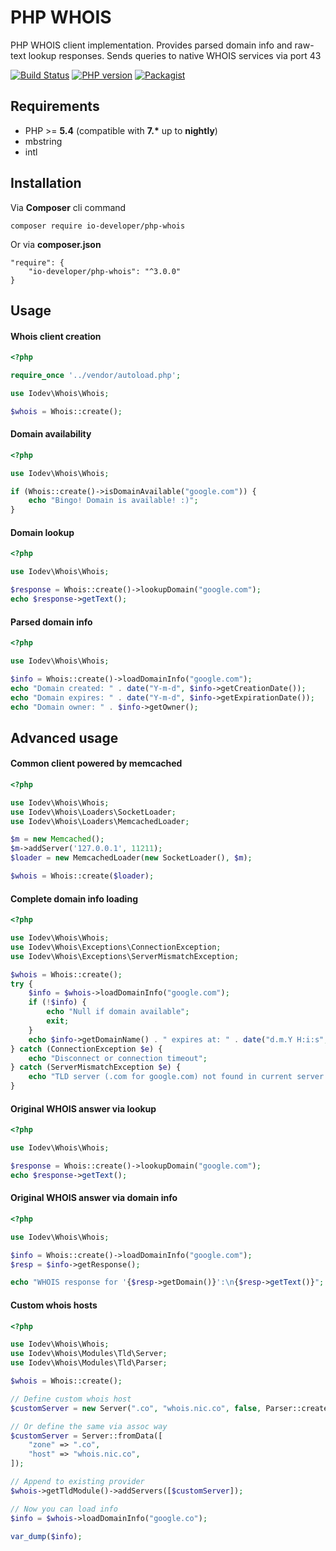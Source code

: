 # PHP WHOIS
PHP WHOIS client implementation. Provides parsed domain info and raw-text lookup responses. Sends queries to native WHOIS services via port 43

[![Build Status](https://travis-ci.org/io-developer/php-whois.svg?branch=master)](https://travis-ci.org/io-developer/php-whois)
[![PHP version](https://img.shields.io/badge/php-%3E%3D5.4-8892BF.svg)](https://secure.php.net/)
[![Packagist](https://img.shields.io/packagist/v/io-developer/php-whois.svg)](https://packagist.org/packages/io-developer/php-whois)

## Requirements
- PHP >= __5.4__ (compatible with __7.*__ up to __nightly__)
- mbstring
- intl


## Installation
Via __Composer__ cli command
````
composer require io-developer/php-whois
````
Or via __composer.json__
````
"require": {
    "io-developer/php-whois": "^3.0.0"
}
````


## Usage

#### Whois client creation

```php
<?php

require_once '../vendor/autoload.php';

use Iodev\Whois\Whois;

$whois = Whois::create();
```

#### Domain availability

```php
<?php

use Iodev\Whois\Whois;

if (Whois::create()->isDomainAvailable("google.com")) {
    echo "Bingo! Domain is available! :)";
}
```

#### Domain lookup

```php
<?php

use Iodev\Whois\Whois;

$response = Whois::create()->lookupDomain("google.com");
echo $response->getText();
```

#### Parsed domain info

```php
<?php

use Iodev\Whois\Whois;

$info = Whois::create()->loadDomainInfo("google.com");
echo "Domain created: " . date("Y-m-d", $info->getCreationDate());
echo "Domain expires: " . date("Y-m-d", $info->getExpirationDate());
echo "Domain owner: " . $info->getOwner();
```


## Advanced usage

#### Сommon client powered by memcached
```php
<?php

use Iodev\Whois\Whois;
use Iodev\Whois\Loaders\SocketLoader;
use Iodev\Whois\Loaders\MemcachedLoader;

$m = new Memcached();
$m->addServer('127.0.0.1', 11211);
$loader = new MemcachedLoader(new SocketLoader(), $m);

$whois = Whois::create($loader);
```


#### Complete domain info loading

```php
<?php

use Iodev\Whois\Whois;
use Iodev\Whois\Exceptions\ConnectionException;
use Iodev\Whois\Exceptions\ServerMismatchException;

$whois = Whois::create();
try {
    $info = $whois->loadDomainInfo("google.com");
    if (!$info) {
        echo "Null if domain available";
        exit;
    }
    echo $info->getDomainName() . " expires at: " . date("d.m.Y H:i:s", $info->getExpirationDate());
} catch (ConnectionException $e) {
    echo "Disconnect or connection timeout";
} catch (ServerMismatchException $e) {
    echo "TLD server (.com for google.com) not found in current server hosts";
}
```


#### Original WHOIS answer via lookup

```php
<?php

use Iodev\Whois\Whois;

$response = Whois::create()->lookupDomain("google.com");
echo $response->getText();
```

#### Original WHOIS answer via domain info


```php
<?php

use Iodev\Whois\Whois;

$info = Whois::create()->loadDomainInfo("google.com");
$resp = $info->getResponse();

echo "WHOIS response for '{$resp->getDomain()}':\n{$resp->getText()}";
```


#### Сustom whois hosts

```php
<?php

use Iodev\Whois\Whois;
use Iodev\Whois\Modules\Tld\Server;
use Iodev\Whois\Modules\Tld\Parser;

$whois = Whois::create();

// Define custom whois host
$customServer = new Server(".co", "whois.nic.co", false, Parser::create());

// Or define the same via assoc way
$customServer = Server::fromData([
    "zone" => ".co",
    "host" => "whois.nic.co",
]);

// Append to existing provider
$whois->getTldModule()->addServers([$customServer]);

// Now you can load info
$info = $whois->loadDomainInfo("google.co");

var_dump($info);
```
